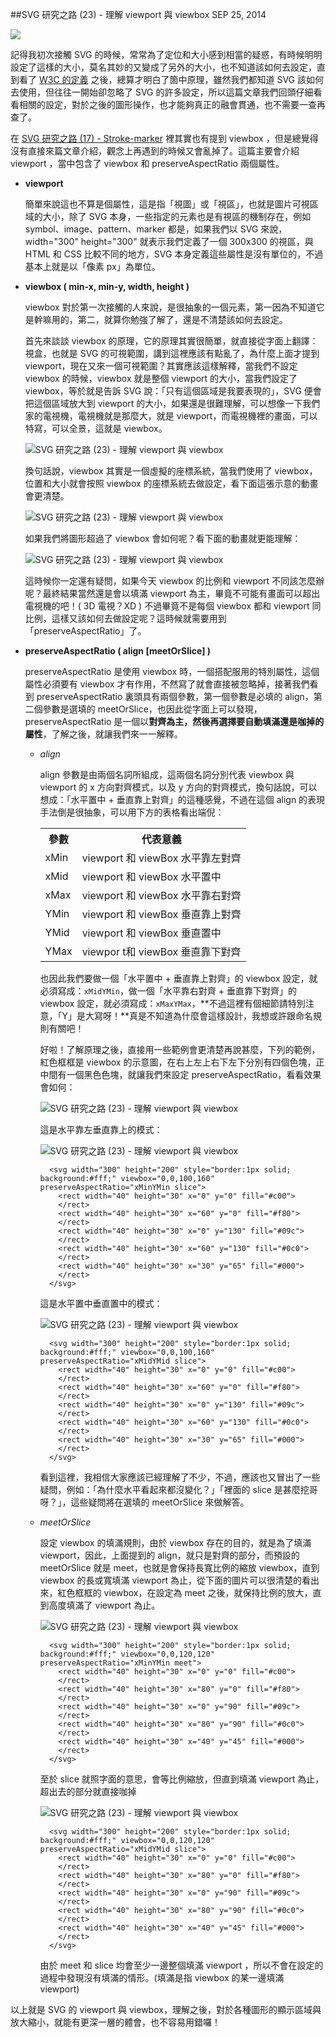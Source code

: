 <!-- @@master  = ../../_layout.html-->

<!-- @@block  =  jsBottom-->

<include src="../../_articles-js.html"></include>

<!-- @@close-->

<!-- @@block  =  css-->

<include src="../../_articles-css.html"></include>

<!-- @@close-->

<!-- @@block  =  articles-social-->

<include src="../../_articles-social.html"></include>

<!-- @@close-->

<!-- @@block  =  articles-footer-->

<include src="../../_articles.html"></include>

<!-- @@close-->

<!-- @@block  =  meta-->

<meta property="article:published_time" content="2014-09-25T23:25:00+01:00">

<meta name="keywords" content="svg,viewbox,viewport,preserveAspectRatio,meet,slice,xMin,xMid,xMax,YMin,YMid,YMax">

<meta name="description" content="記得我初次接觸 SVG 的時候，常常為了定位和大小感到相當的疑惑，有時候明明設定了這樣的大小，莫名其妙的又變成了另外的大小，也不知道該如何去設定，直到看了 W3C 的定義之後，總算才明白了箇中原理。">

<meta itemprop="name" content="SVG 研究之路 (23) - 理解 viewport 與 viewbox - OXXO.STUDIO">

<meta itemprop="image" content="http://www.oxxostudio.tw/img/articles/201409/20140925_1_01.jpg">

<meta itemprop="description" content="記得我初次接觸 SVG 的時候，常常為了定位和大小感到相當的疑惑，有時候明明設定了這樣的大小，莫名其妙的又變成了另外的大小，也不知道該如何去設定，直到看了 W3C 的定義之後，總算才明白了箇中原理。">

<meta property="og:title" content="SVG 研究之路 (23) - 理解 viewport 與 viewbox - OXXO.STUDIO">

<meta property="og:url" content="http://www.oxxostudio.tw/articles/201409/svg-23-viewpoint-viewBox.html">

<meta property="og:image" content="http://www.oxxostudio.tw/img/articles/201409/20140925_1_01.jpg">

<meta property="og:description" content="記得我初次接觸 SVG 的時候，常常為了定位和大小感到相當的疑惑，有時候明明設定了這樣的大小，莫名其妙的又變成了另外的大小，也不知道該如何去設定，直到看了 W3C 的定義之後，總算才明白了箇中原理。">

<title>SVG 研究之路 (23) - 理解 viewport 與 viewbox  - OXXO.STUDIO</title> 

<!-- @@close-->

<!-- @@block  =  articles-content--> 

##SVG 研究之路 (23) - 理解 viewport 與 viewbox  <span class="article-date" tag="web">SEP 25, 2014</span>

<img src="/img/articles/201409/20140925_1_01.jpg" class="preview-img">

記得我初次接觸 SVG 的時候，常常為了定位和大小感到相當的疑惑，有時候明明設定了這樣的大小，莫名其妙的又變成了另外的大小，也不知道該如何去設定，直到看了 [W3C 的定義](http://www.w3.org/TR/SVG/coords.html#ViewBoxAttribute) 之後，總算才明白了箇中原理，雖然我們都知道 SVG 該如何去使用，但往往一開始卻忽略了 SVG 的許多設定，所以這篇文章我們回頭仔細看看相關的設定，對於之後的圖形操作，也才能夠真正的融會貫通，也不需要一查再查了。

在 [SVG 研究之路 (17) - Stroke-marker](http://www.oxxostudio.tw/articles/201409/svg-17-storke-marker.html) 裡其實也有提到 viewbox ，但是總覺得沒有直接來篇文章介紹，觀念上再遇到的時候又會亂掉了。這篇主要會介紹 viewport ，當中包含了 viewbox 和 preserveAspectRatio 兩個屬性。

- **viewport**

	簡單來說這也不算是個屬性，這是指「視圖」或「視區」，也就是圖片可視區域的大小，除了 SVG 本身，一些指定的元素也是有視區的機制存在，例如 symbol、image、pattern、marker 都是，如果我們以 SVG 來說，width="300" height="300" 就表示我們定義了一個 300x300 的視區，與 HTML 和 CSS 比較不同的地方，SVG 本身定義這些屬性是沒有單位的，不過基本上就是以「像素 px」為單位。

- **viewbox ( min-x, min-y, width, height )**

	viewbox 對於第一次接觸的人來說，是很抽象的一個元素，第一因為不知道它是幹嘛用的，第二，就算你勉強了解了，還是不清楚該如何去設定。
	
	首先來談談 viewbox 的原理，它的原理其實很簡單，就直接從字面上翻譯：視盒，也就是 SVG 的可視範圍，講到這裡應該有點亂了，為什麼上面才提到 viewport，現在又來一個可視範圍？其實應該這樣解釋，當我們不設定 viewbox 的時候，viewbox 就是整個 viewport 的大小，當我們設定了 viewbox，等於就是告訴 SVG 說：「只有這個區域是我要表現的」，SVG 便會把這個區域放大到 viewport 的大小，如果還是很難理解，可以想像一下我們家的電視機，電視機就是那麼大，就是 viewport，而電視機裡的畫面，可以特寫，可以全景，這就是 viewbox。

	![SVG 研究之路 (23) - 理解 viewport 與 viewbox](/img/articles/201409/20140925_1_02.jpg)

	換句話說，viewbox 其實是一個虛擬的座標系統，當我們使用了 viewbox，位置和大小就會按照 viewbox 的座標系統去做設定，看下面這張示意的動畫會更清楚。

	![SVG 研究之路 (23) - 理解 viewport 與 viewbox](/img/articles/201409/20140925_1_03.gif)

	如果我們將圖形超過了 viewbox 會如何呢？看下面的動畫就更能理解：

	![SVG 研究之路 (23) - 理解 viewport 與 viewbox](/img/articles/201409/20140925_1_04.gif)

	這時候你一定還有疑問，如果今天 viewbox 的比例和 viewport 不同該怎麼辦呢？最終結果當然還是會以填滿 viewport 為主，畢竟不可能有畫面可以超出電視機的吧！( 3D 電視？XD ) 不過畢竟不是每個 viewbox 都和 viewport 同比例，這樣又該如何去做設定呢？這時候就需要用到「preserveAspectRatio」了。
		
- **preserveAspectRatio ( align [meetOrSlice] )**

	preserveAspectRatio 是使用 viewbox 時，一個搭配服用的特別屬性，這個屬性必須要有 viewbox 才有作用，不然寫了就會直接被忽略掉，接著我們看到 preserveAspectRatio 裏頭具有兩個參數，第一個參數是必填的 align，第二個參數是選填的 meetOrSlice，也因此從字面上可以發現，preserveAspectRatio 是一個以**對齊為主，然後再選擇要自動填滿還是咖掉的屬性**，了解之後，就讓我們來一一解釋。

	- *align*

		align 參數是由兩個名詞所組成，這兩個名詞分別代表 viewbox 與 viewport 的 x 方向對齊模式，以及 y 方向的對齊模式，換句話說，可以想成：「水平置中 + 垂直靠上對齊」的這種感覺，不過在這個 align 的表現手法倒是很抽象，可以用下方的表格看出端倪：

		<table width="500">
		<tbody><tr>
		<th>參數</th>
		<th>代表意義</th>
		</tr>
		<tr>
		<td>xMin</td>
		<td>viewport 和 viewBox 水平靠左對齊</td>
		</tr>
		<tr>
		<td>xMid</td>
		<td>viewport 和 viewBox 水平置中</td>
		</tr>
		<tr>
		<td>xMax</td>
		<td>viewport 和 viewBox 水平靠右對齊</td>
		</tr>
		<tr>
		<td>YMin</td>
		<td>viewport 和 viewBox 垂直靠上對齊</td>
		</tr>
		<tr>
		<td>YMid</td>
		<td>viewport 和 viewBox 垂直置中</td>
		</tr>
		<tr>
		<td>YMax</td>
		<td>viewpor t和 viewBox 垂直靠下對齊</td>
		</tr>
		</tbody></table>

		也因此我們要做一個「水平置中 + 垂直靠上對齊」的 viewbox 設定，就必須寫成：`xMidYMin`，做一個「水平靠右對齊 + 垂直靠下對齊」的 viewbox 設定，就必須寫成：`xMaxYMax`，**不過這裡有個細節請特別注意，「Y」是大寫呀！**真是不知道為什麼會這樣設計，我想或許跟命名規則有關吧！

		好啦！了解原理之後，直接用一些範例會更清楚再說甚麼，下列的範例，紅色框框是 viewbox 的示意圖，在右上左上右下左下分別有四個色塊，正中間有一個黑色色塊，就讓我們來設定 preserveAspectRatio，看看效果會如何：

		![SVG 研究之路 (23) - 理解 viewport 與 viewbox](/img/articles/201409/20140925_1_05.png)

		這是水平靠左垂直靠上的模式：

		![SVG 研究之路 (23) - 理解 viewport 與 viewbox](/img/articles/201409/20140925_1_06.png)

			<svg width="300" height="200" style="border:1px solid; background:#fff;" viewbox="0,0,100,160" preserveAspectRatio="xMinYMin slice">
			  <rect width="40" height="30" x="0" y="0" fill="#c00">  
			  </rect> 
			  <rect width="40" height="30" x="60" y="0" fill="#f80">  
			  </rect> 
			  <rect width="40" height="30" x="0" y="130" fill="#09c">  
			  </rect> 
			  <rect width="40" height="30" x="60" y="130" fill="#0c0">  
			  </rect> 
			  <rect width="40" height="30" x="30" y="65" fill="#000">  
			  </rect> 
			</svg>

		這是水平置中垂直置中的模式：

		![SVG 研究之路 (23) - 理解 viewport 與 viewbox](/img/articles/201409/20140925_1_07.png)

			<svg width="300" height="200" style="border:1px solid; background:#fff;" viewbox="0,0,100,160" preserveAspectRatio="xMidYMid slice">
			  <rect width="40" height="30" x="0" y="0" fill="#c00">  
			  </rect> 
			  <rect width="40" height="30" x="60" y="0" fill="#f80">  
			  </rect> 
			  <rect width="40" height="30" x="0" y="130" fill="#09c">  
			  </rect> 
			  <rect width="40" height="30" x="60" y="130" fill="#0c0">  
			  </rect> 
			  <rect width="40" height="30" x="30" y="65" fill="#000">  
			  </rect> 
			</svg>

		看到這裡，我相信大家應該已經理解了不少，不過，應該也又冒出了一些疑問，例如：「為什麼水平看起來都沒變化？」「裡面的 slice 是甚麼挖哥呀？」，這些疑問將在選填的 meetOrSlice 來做解答。

	- *meetOrSlice*

		設定 viewbox 的填滿規則，由於 viewbox 存在的目的，就是為了填滿 viewport，因此，上面提到的 align，就只是對齊的部分，而預設的 meetOrSlice 就是 meet，也就是會保持長寬比例的縮放 viewbox，直到 viewbox 的長或寬填滿 viewport 為止，從下面的圖片可以很清楚的看出來，紅色框框的 viewbox，在設定為 meet 之後，就保持比例的放大，直到高度填滿了 viewport 為止。

		![SVG 研究之路 (23) - 理解 viewport 與 viewbox](/img/articles/201409/20140925_1_08.gif)

			<svg width="300" height="200" style="border:1px solid; background:#fff;" viewbox="0,0,120,120" preserveAspectRatio="xMinYMin meet">
			  <rect width="40" height="30" x="0" y="0" fill="#c00">  
			  </rect> 
			  <rect width="40" height="30" x="80" y="0" fill="#f80">  
			  </rect> 
			  <rect width="40" height="30" x="0" y="90" fill="#09c">  
			  </rect> 
			  <rect width="40" height="30" x="80" y="90" fill="#0c0">  
			  </rect> 
			  <rect width="40" height="30" x="40" y="45" fill="#000">  
			  </rect> 
			</svg>

		至於 slice 就照字面的意思，會等比例縮放，但直到填滿 viewport 為止，超出去的部分就直接咖掉

		![SVG 研究之路 (23) - 理解 viewport 與 viewbox](/img/articles/201409/20140925_1_09.gif)

			<svg width="300" height="200" style="border:1px solid; background:#fff;" viewbox="0,0,120,120" preserveAspectRatio="xMidYMid slice">
			  <rect width="40" height="30" x="0" y="0" fill="#c00">  
			  </rect> 
			  <rect width="40" height="30" x="80" y="0" fill="#f80">  
			  </rect> 
			  <rect width="40" height="30" x="0" y="90" fill="#09c">  
			  </rect> 
			  <rect width="40" height="30" x="80" y="90" fill="#0c0">  
			  </rect> 
			  <rect width="40" height="30" x="40" y="45" fill="#000">  
			  </rect> 
			</svg>

		由於 meet 和 slice 均會至少一邊整個填滿 viewport ，所以不會在設定的過程中發現沒有填滿的情形。(填滿是指 viewbox 的某一邊填滿 viewport)

以上就是 SVG 的 viewport 與 viewbox，理解之後，對於各種圖形的顯示區域與放大縮小，就能有更深一層的體會，也不容易用錯囉！

<!-- @@close-->
